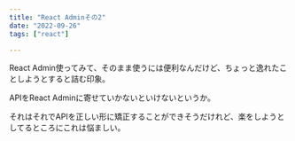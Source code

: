 ```yaml
---
title: "React Adminその2"
date: "2022-09-26"
tags: ["react"]

---
```


React Admin使ってみて、そのまま使うには便利なんだけど、ちょっと逸れたことしようとすると詰む印象。

APIをReact Adminに寄せていかないといけないというか。

それはそれでAPIを正しい形に矯正することができそうだけれど、楽をしようとしてるところにこれは悩ましい。
